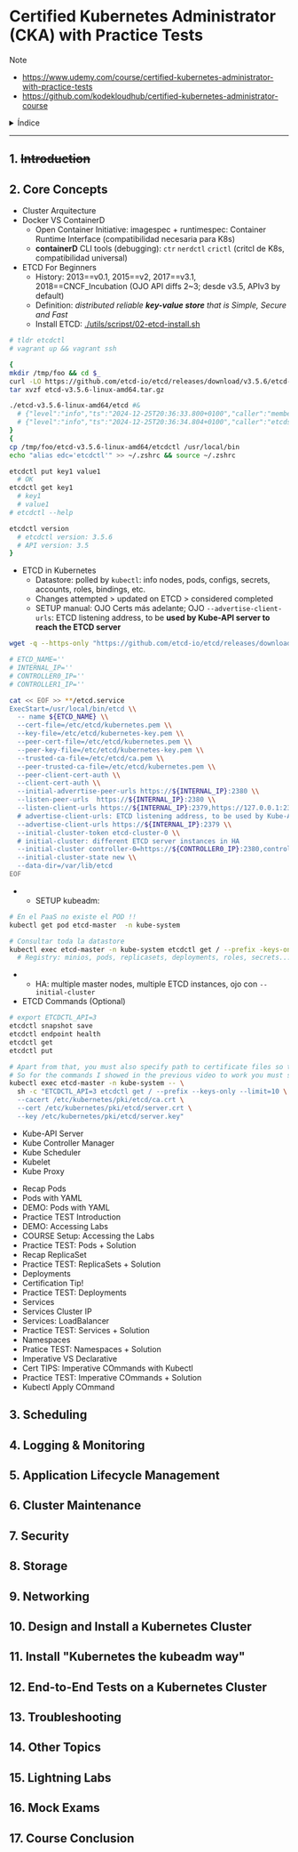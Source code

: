 # Certified Kubernetes Administrator (CKA) with Practice Tests

> [!NOTE]
> - https://www.udemy.com/course/certified-kubernetes-administrator-with-practice-tests
> - https://github.com/kodekloudhub/certified-kubernetes-administrator-course


<details>
<summary>Índice</summary>

- [Certified Kubernetes Administrator (CKA) with Practice Tests](#certified-kubernetes-administrator-cka-with-practice-tests)
  - [1. ~~Introduction~~](#1-introduction)
  - [2. Core Concepts](#2-core-concepts)
  - [3. Scheduling](#3-scheduling)
  - [4. Logging \& Monitoring](#4-logging--monitoring)
  - [5. Application Lifecycle Management](#5-application-lifecycle-management)
  - [6. Cluster Maintenance](#6-cluster-maintenance)
  - [7. Security](#7-security)
  - [8. Storage](#8-storage)
  - [9. Networking](#9-networking)
  - [10. Design and Install a Kubernetes Cluster](#10-design-and-install-a-kubernetes-cluster)
  - [11. Install "Kubernetes the kubeadm way"](#11-install-kubernetes-the-kubeadm-way)
  - [12. End-to-End Tests on a Kubernetes Cluster](#12-end-to-end-tests-on-a-kubernetes-cluster)
  - [13. Troubleshooting](#13-troubleshooting)
  - [14. Other Topics](#14-other-topics)
  - [15. Lightning Labs](#15-lightning-labs)
  - [16. Mock Exams](#16-mock-exams)
  - [17. Course Conclusion](#17-course-conclusion)


</details>

---

## 1. ~~Introduction~~

## 2. Core Concepts

<!-- ### Cluster: Runtime, ETCD, API, Controller, Scheduler, Kubelet, Proxy -->

- Cluster Arquitecture
- Docker VS ContainerD
  - Open Container Initiative: imagespec + runtimespec: Container Runtime Interface (compatibilidad necesaria para K8s)
  - **containerD** CLI tools (debugging): `ctr` `nerdctl` `crictl` (critcl de K8s, compatibilidad universal)
- ETCD For Beginners <!--more info when discussing HA topics-->
  - History: 2013==v0.1, 2015==v2, 2017==v3.1, 2018==CNCF_Incubation (OJO API diffs 2~3; desde v3.5, APIv3 by default)
  - Definition: *distributed reliable **key-value store** that is Simple, Secure and Fast*
  - Install ETCD: [./utils/scripst/02-etcd-install.sh](#)

```bash
# tldr etcdctl
# vagrant up && vagrant ssh

{
mkdir /tmp/foo && cd $_
curl -LO https://github.com/etcd-io/etcd/releases/download/v3.5.6/etcd-v3.5.6-linux-amd64.tar.gz
tar xvzf etcd-v3.5.6-linux-amd64.tar.gz

./etcd-v3.5.6-linux-amd64/etcd #&
  # {"level":"info","ts":"2024-12-25T20:36:33.800+0100","caller":"membership/cluster.go:421","msg":"added member","cluster-id":"cdf818194e3a8c32","local-member-id":"8e9e05c52164694d","added-peer-id":"8e9e05c52164694d","added-peer-peer-urls":["http://localhost:2380"]}
  # {"level":"info","ts":"2024-12-25T20:36:34.804+0100","caller":"etcdserver/server.go:2054","msg":"published local member to cluster through raft","local-member-id":"8e9e05c52164694d","local-member-attributes":"{Name:default ClientURLs:[http://localhost:2379]}","request-path":"/0/members/8e9e05c52164694d/attributes","cluster-id":"cdf818194e3a8c32","publish-timeout":"7s"}
}
{
cp /tmp/foo/etcd-v3.5.6-linux-amd64/etcdctl /usr/local/bin
echo "alias edc='etcdctl'" >> ~/.zshrc && source ~/.zshrc

etcdctl put key1 value1
  # OK
etcdctl get key1
  # key1
  # value1
# etcdctl --help

etcdctl version
  # etcdctl version: 3.5.6
  # API version: 3.5
}
```

- ETCD in Kubernetes
  - Datastore: polled by `kubectl`: info nodes, pods, configs, secrets, accounts, roles, bindings, etc.
  - Changes attempted > updated on ETCD > considered completed
  - SETUP manual: OJO Certs más adelante; OJO `--advertise-client-urls`: ETCD listening address, to be **used by Kube-API server to reach the ETCD server**

```bash
wget -q --https-only "https://github.com/etcd-io/etcd/releases/download/v3.3.11/etcd-v3.3.11-linux-amd64.tar.gz"

# ETCD_NAME=''
# INTERNAL_IP=''
# CONTROLLER0_IP=''
# CONTROLLER1_IP=''

cat << EOF >> **/etcd.service
ExecStart=/usr/local/bin/etcd \\
  -- name ${ETCD_NAME} \\
  --cert-file=/etc/etcd/kubernetes.pem \\
  --key-file=/etc/etcd/kubernetes-key.pem \\
  --peer-cert-file=/etc/etcd/kubernetes.pem \\
  --peer-key-file=/etc/etcd/kubernetes-key.pem \\
  --trusted-ca-file=/etc/etcd/ca.pem \\
  --peer-trusted-ca-file=/etc/etcd/kubernetes.pem \\
  --peer-client-cert-auth \\
  --client-cert-auth \\
  --initial-adverrtise-peer-urls https://${INTERNAL_IP}:2380 \\
  --listen-peer-urls  https://${INTERNAL_IP}:2380 \\
  --listen-client-urls https://${INTERNAL_IP}:2379,https://127.0.0.1:2379, \\
  # advertise-client-urls: ETCD listening address, to be used by Kube-API server to reach the ETCD server
  --advertise-client-urls https://${INTERNAL_IP}:2379 \\
  --initial-cluster-token etcd-cluster-0 \\
  # initial-cluster: different ETCD server instances in HA
  --initial-cluster controller-0=https://${CONTROLLER0_IP}:2380,controller-1=https://${CONTROLLER1_IP}:2380 \\
  --initial-cluster-state new \\
  --data-dir=/var/lib/etcd
EOF
```
- - SETUP kubeadm:
```bash
# En el PaaS no existe el POD !!
kubectl get pod etcd-master  -n kube-system

# Consultar toda la datastore
kubectl exec etcd-master -n kube-system etcdctl get / --prefix -keys-only
  # Registry: minios, pods, replicasets, deployments, roles, secrets...
```
- - HA: multiple master nodes, multiple ETCD instances, ojo con `--initial-cluster`
- ETCD Commands (Optional)
```bash
# export ETCDCTL_API=3
etcdctl snapshot save 
etcdctl endpoint health
etcdctl get
etcdctl put

# Apart from that, you must also specify path to certificate files so that ETCDCTL can authenticate to the ETCD API Server. The certificate files are available in the etcd-master at the following path. We discuss more about certificates in the security section of this course. So don't worry if this looks complex:
# So for the commands I showed in the previous video to work you must specify the ETCDCTL API version and path to certificate files. Below is the final form:
kubectl exec etcd-master -n kube-system -- \
  sh -c "ETCDCTL_API=3 etcdctl get / --prefix --keys-only --limit=10 \
  --cacert /etc/kubernetes/pki/etcd/ca.crt \
  --cert /etc/kubernetes/pki/etcd/server.crt \
  --key /etc/kubernetes/pki/etcd/server.key" 
```
- Kube-API Server
- Kube Controller Manager
- Kube Scheduler
- Kubelet
- Kube Proxy

<!-- ### DEMO TEST 01 -->

- Recap Pods
- Pods with YAML
- DEMO: Pods with YAML
- Practice TEST Introduction
- DEMO: Accessing Labs
- COURSE Setup: Accessing the Labs
- Practice TEST: Pods + Solution
- Recap ReplicaSet
- Practice TEST: ReplicaSets + Solution
- Deployments
- Certification Tip!
- Practice TEST: Deployments
- Services
- Services Cluster IP
- Services: LoadBalancer
- Practice TEST: Services + Solution
- Namespaces
- Pratice TEST: Namespaces + Solution
- Imperative VS Declarative
- Cert TIPS: Imperative COmmands with Kubectl
- Practice TEST: Imperative COmmands + Solution
- Kubectl Apply COmmand



## 3. Scheduling
## 4. Logging & Monitoring
## 5. Application Lifecycle Management
## 6. Cluster Maintenance
## 7. Security
## 8. Storage
## 9. Networking
## 10. Design and Install a Kubernetes Cluster
## 11. Install "Kubernetes the kubeadm way"
## 12. End-to-End Tests on a Kubernetes Cluster
## 13. Troubleshooting
## 14. Other Topics
## 15. Lightning Labs
## 16. Mock Exams
## 17. Course Conclusion

